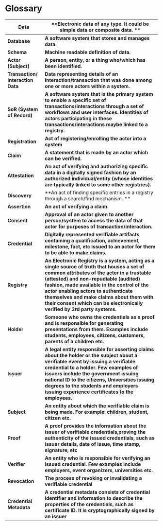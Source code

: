 # Glossary

| **Data**                          | \*\*Electronic data of any type. It could be simple data or composite data. \*\*                                                                                                                                                                                                                                                                                                              |
| --------------------------------- | --------------------------------------------------------------------------------------------------------------------------------------------------------------------------------------------------------------------------------------------------------------------------------------------------------------------------------------------------------------------------------------------- |
| **Database**                      | **A software system that stores and manages data.**                                                                                                                                                                                                                                                                                                                                           |
| **Schema**                        | **Machine readable definition of data.**                                                                                                                                                                                                                                                                                                                                                      |
| **Actor (Subject)**               | **A person, entity, or a thing who/which has been identified.**                                                                                                                                                                                                                                                                                                                               |
| **Transaction/ Interaction Data** | **Data representing details of an interaction/transaction that was done among one or more actors within a system.**                                                                                                                                                                                                                                                                           |
| **SoR (System of Record)**        | **A software system that is the primary system to enable a specific set of transactions/interactions through a set of workflows and user interfaces. Identities of actors participating in these transactions/interactions maybe linked to a registry.**                                                                                                                                      |
| **Registration**                  | **Act of registering/enrolling the actor into a system**                                                                                                                                                                                                                                                                                                                                      |
| **Claim**                         | **A statement that is made by an actor which can be verified.**                                                                                                                                                                                                                                                                                                                               |
| **Attestation**                   | **An act of verifying and authorizing specific data in a digitally signed fashion by an authorized individual/entity (whose identities are typically linked to some other registries).**                                                                                                                                                                                                      |
| **Discovery**                     | \*\*An act of finding specific entries in a registry through a search/find mechanism. \*\*                                                                                                                                                                                                                                                                                                    |
| **Assertion**                     | **An act of verifying a claim.**                                                                                                                                                                                                                                                                                                                                                              |
| **Consent**                       | **Approval of an actor given to another person/system to access the data of that actor for purposes of transaction/interaction.**                                                                                                                                                                                                                                                             |
| **Credential**                    | **Digitally represented verifiable artifacts containing a qualification, achievement, milestone, fact, etc issued to an actor for them to be able to make claims.**                                                                                                                                                                                                                           |
| **Registry**                      | **An Electronic Registry is a system, acting as a single source of truth that houses a set of common attributes of the actor in a trustable (attested) and non-repudiable (audited) fashion, made available in the control of the actor enabling actors to authenticate themselves and make claims about them with their consent which can be electronically verified by 3rd party systems.** |
| **Holder**                        | **Someone who owns the credentials as a proof and is responsible for generating presentations from them. Examples include students, employees, citizens, customers, parents of a children etc.**                                                                                                                                                                                              |
| **Issuer**                        | **A legal entity responsible for asserting claims about the holder or the subject about a verifiable event by issuing a verifiable credential to a holder. Few examples of issuers include the government issuing national ID to the citizens, Universities issuing degrees to the students and employers issuing experience certificates to the employees.**                                 |
| **Subject**                       | **An entity about which the verifiable claim is being made. For example: children, student, citizen etc.**                                                                                                                                                                                                                                                                                    |
| **Proof**                         | **A proof provides the information about the issuer of verifiable credentials,proving the authenticity of the issued credentials, such as issuer details, date of issue, time stamp, signature, etc**                                                                                                                                                                                         |
| **Verifier**                      | **An entity who is responsible for verifying an issued credential. Few examples include employers, event organizers, universities etc**.                                                                                                                                                                                                                                                      |
| **Revocation**                    | **The process of revoking or invalidating a verifiable credential**                                                                                                                                                                                                                                                                                                                           |
| **Credential Metadata**           | **A credential metadata consists of credential identifier and information to describe the properties of the credentials, such as certificate ID. It is cryptographically signed by an issuer**                                                                                                                                                                                                |
